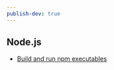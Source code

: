 ```yaml
---
publish-dev: true
---
```


## Node.js

- [Build and run npm executables](./Node.js/Build%20and%20run%20npm%20executables.md)